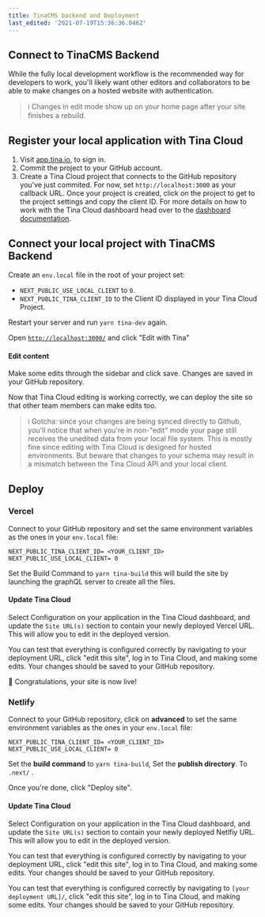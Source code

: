 ```yaml
---
title: TinaCMS backend and Deployment
last_edited: '2021-07-19T15:36:36.046Z'
---
```


## Connect to TinaCMS Backend

While the fully local development workflow is the recommended way for developers to work, you'll likely want other editors and collaborators to be able to make changes on a hosted website with authentication.

> ℹ️ Changes in edit mode show up on your home page after your site finishes a rebuild.

## Register your local application with Tina Cloud

1. Visit [app.tina.io](https://app.tina.io/register), to sign in.
2. Commit the project to your GitHub account.
3. Create a Tina Cloud project that connects to the GitHub repository you've just commited. For now, set `http://localhost:3000` as your callback URL. Once your project is created, click on the project to get to the project settings and copy the client ID. For more details on how to work with the Tina Cloud dashboard head over to the [dashboard documentation](/docs/tina-cloud/dashboard/).

## Connect your local project with TinaCMS Backend

Create an `env.local` file in the root of your project set:

- `NEXT_PUBLIC_USE_LOCAL_CLIENT` to `0`.
- `NEXT_PUBLIC_TINA_CLIENT_ID` to the Client ID displayed in your Tina Cloud Project.

Restart your server and run `yarn tina-dev` again.

Open [`http://localhost:3000/`](http://localhost:3000/) and click "Edit with Tina"

#### Edit content

Make some edits through the sidebar and click save. Changes are saved in your GitHub repository.

Now that Tina Cloud editing is working correctly, we can deploy the site so that other team members can make edits too.

> ℹ️ Gotcha: since your changes are being synced directly to Github, you'll notice that when you're in non-"edit" mode your page still receives the unedited data from your local file system. This is mostly fine since editing with Tina Cloud is designed for hosted environments. But beware that changes to your schema may result in a mismatch between the Tina Cloud API and your local client.

## Deploy

### Vercel

Connect to your GitHub repository and set the same environment variables as the ones in your `env.local` file:

```other
NEXT_PUBLIC_TINA_CLIENT_ID= <YOUR_CLIENT_ID>
NEXT_PUBLIC_USE_LOCAL_CLIENT= 0
```

Set the Build Command to `yarn tina-build` this will build the site by launching the graphQL server to create all the files.

#### Update Tina Cloud

Select Configuration on your application in the Tina Cloud dashboard, and update the `Site URL(s)` section to contain your newly deployed Vercel URL. This will allow you to edit in the deployed version.

You can test that everything is configured correctly by navigating to your deployment URL, click "edit this site", log in to Tina Cloud, and making some edits. Your changes should be saved to your GitHub repository.

🎉 Congratulations, your site is now live!

### Netlify

Connect to your GitHub repository, click on **advanced** to set the same environment variables as the ones in your `env.local` file:

```other
NEXT_PUBLIC_TINA_CLIENT_ID= <YOUR_CLIENT_ID>
NEXT_PUBLIC_USE_LOCAL_CLIENT= 0
```

Set the **build command** to `yarn tina-build`, Set the **publish directory**. To `.next/` .

Once you're done, click "Deploy site".

#### Update Tina Cloud

Select Configuration on your application in the Tina Cloud dashboard, and update the `Site URL(s)` section to contain your newly deployed Netlfiy URL. This will allow you to edit in the deployed version.

You can test that everything is configured correctly by navigating to your deployment URL, click "edit this site", log in to Tina Cloud, and making some edits. Your changes should be saved to your GitHub repository.

You can test that everything is configured correctly by navigating to `[your deployment URL]/`, click "edit this site", log in to Tina Cloud, and making some edits. Your changes should be saved to your GitHub repository.
